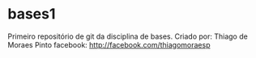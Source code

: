 # bases1
Primeiro repositório de git da disciplina de bases.
Criado por: Thiago de Moraes Pinto
facebook: http://facebook.com/thiagomoraesp


